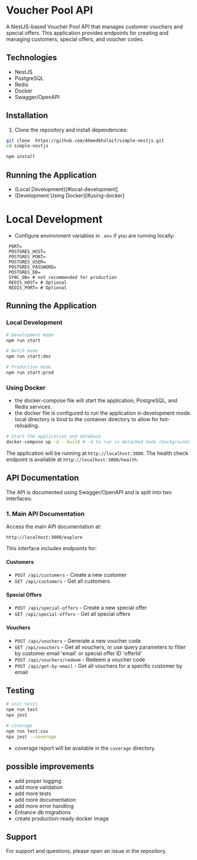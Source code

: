 # Voucher Pool API

A NestJS-based Voucher Pool API that manages customer vouchers and special offers. This application provides endpoints for creating and managing customers, special offers, and voucher codes.

## Technologies

- NestJS
- PostgreSQL
- Redis
- Docker
- Swagger/OpenAPI


## Installation

1. Clone the repository and install dependencies:

```bash
git clone  https://github.com/Ahmedkholaif/simple-nestjs.git
cd simple-nestjs

npm install
```

## Running the Application
- (Local Development)[#local-development]
- (Development Using Docker)[#using-docker]



# Local Development

- Configure environment variables in `.env` if you are running locally: 
```env
 PORT=
 POSTGRES_HOST=
 POSTGRES_PORT=
 POSTGRES_USER=
 POSTGRES_PASSWORD=
 POSTGRES_DB=
 SYNC_DB= # not recommended for production
 REDIS_HOST= # Optional
 REDIS_PORT= # Optional
```

## Running the Application

### Local Development

```bash
# Development mode
npm run start

# Watch mode
npm run start:dev

# Production mode
npm run start:prod
```

### Using Docker

- the docker-compose file will start the application, PostgreSQL, and Redis services.
- the docker file is configured to run the application in development mode.
local directory is bind to the container directory to allow for hot-reloading.

```bash
# Start the application and database
docker-compose up -d --build # -d to run in detached mode (background) - remove it to see logs
```

The application will be running at `http://localhost:3000`.
The health check endpoint is available at `http://localhost:3000/health`.

## API Documentation

The API is documented using Swagger/OpenAPI and is split into two interfaces:

### 1. Main API Documentation
Access the main API documentation at:
```
http://localhost:3000/explore
```

This interface includes endpoints for:

#### Customers
- `POST /api/customers` - Create a new customer
- `GET /api/customers` - Get all customers

#### Special Offers
- `POST /api/special-offers` - Create a new special offer
- `GET /api/special-offers` - Get all special offers 

#### Vouchers
- `POST /api/vouchers` - Generate a new voucher code
- `GET /api/vouchers` - Get all vouchers, or use query parameters to filter by customer email 'email' or special offer ID 'offerId' 
- `POST /api/vouchers/redeem` - Redeem a voucher code
- `POST /api/get-by-email` - Get all vouchers for a specific customer by email

## Testing

```bash
# unit tests
npm run test
npx jest

# coverage
npm run test:cov
npx jest --coverage
```

- coverage report will be available in the `coverage` directory.

## possible improvements

- add proper logging
- add more validation
- add more tests
- add more documentation
- add more error handling
- Enhance db migrations
- create production-ready docker image


## Support

For support and questions, please open an issue in the repository.